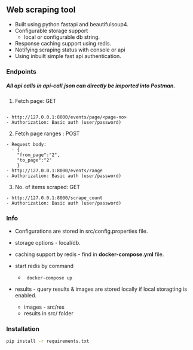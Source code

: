 ## Web scraping tool
- Built using python fastapi and beautifulsoup4.
- Configurable storage support
  - local or configurable db string.
- Response caching support using redis.
- Notifying scraping status with console or api
- Using inbuilt simple fast api authentication.

### Endpoints
##### All api calls in api-call.json can directly be imported into Postman.
1. Fetch page: GET
```

- http://127.0.0.1:8000/events/page/<page-no>
- Authorization: Basic auth (user/password)
```

2. Fetch page ranges : POST
```
- Request body: 
  - {
    "from_page":"2",
    "to_page":"2"
    }
- http://127.0.0.1:8000/events/range
- Authorization: Basic auth (user/password)
```

3. No. of items scraped: GET
```
- http://127.0.0.1:8000/scrape_count 
- Authorization: Basic auth (user/password)
```

### Info
- Configurations are stored in src/config.properties file.
- storage options - local/db.
- caching support by redis - find in <strong>docker-compose.yml</strong> file.
- start redis by command 
  - ``` docker-compose up```

- results - query results & images are stored locally if local storagting is enabled.
  - images - src/res 
  - results in src/ folder

### Installation
```sh
pip install -r requirements.txt
```

